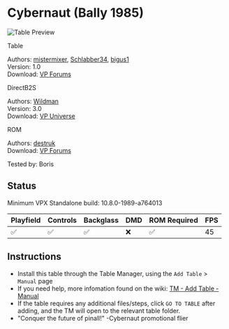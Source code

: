 # Cybernaut (Bally 1985)

![Table Preview](../../images/vpx-cybernaut.jpg)

Table

Authors: [mistermixer](https://www.vpforums.org/index.php?showuser=21898), [Schlabber34](https://vpuniverse.com/profile/11680-schlabber34/), [bigus1](https://www.vpforums.org/index.php?showuser=107629)  
Version: 1.0  
Download: [VP Forums](https://www.vpforums.org/index.php?app=downloads&showfile=18843)

DirectB2S

Authors: [Wildman](https://www.vpforums.org/index.php?showuser=277)  
Version: 3.0  
Download: [VP Universe](https://vpuniverse.com/files/file/2278-cybernautbally-1985/)

ROM

Authors: [destruk](https://www.vpforums.org/index.php?showuser=5)  
Download: [VP Forums](https://www.vpforums.org/index.php?app=downloads&showfile=206)

Tested by: Boris

## Status 

Minimum VPX Standalone build: 10.8.0-1989-a764013

| Playfield | Controls | Backglass | DMD | ROM Required | FPS | 
|-----------|----------|-----------|-----|--------------|-----|
| :white_check_mark: | :white_check_mark: | :white_check_mark: | :x: | :white_check_mark: | 45 |

## Instructions

- Install this table through the Table Manager, using the `Add Table` > `Manual` page
- If you need help, more infomation found on the wiki: [TM - Add Table - Manual](https://github.com/LegendsUnchained/vpx-standalone-alp4k/wiki/%5B04%5D-%F0%9F%A7%A1-TM-%E2%80%90-Other-Features#add-table---manual)
- If the table requires any additional files/steps, click `GO TO TABLE` after adding, and the TM will open to the relevant table folder.
- "Conquer the future of pinall!" -Cybernaut promotional flier

